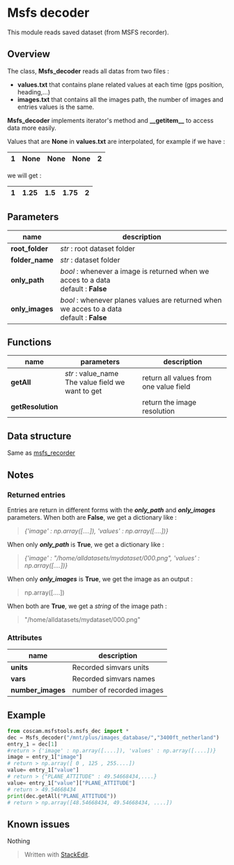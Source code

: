 # Msfs decoder
This module reads saved dataset (from MSFS recorder).

## Overview 
The class, **Msfs_decoder** reads all datas from two files :
- **values.txt** that contains plane related values at each time (gps position, heading,...)
- **images.txt** that contains all the images path, the number of images and entries values is the same.

**Msfs_decoder** implements iterator's method and **\_\_getitem\_\_** to access data more easily.

Values that are **None** in **values.txt** are interpolated, for example if we have :

|  1   | None | None | None |  2   |
| :--: | :--: | :--: | :--: | :--: |

we will get :

|  1   | 1.25 | 1.5  | 1.75 |  2   |
| :--: | :--: | :--: | :--: | :--: |



## Parameters
| name | description |
|--|--|
| **root_folder** | *str* : root dataset folder |
| **folder_name** | *str* : dataset folder |
| **only_path** | *bool* : whenever a image is returned when we acces to a data <br> default : **False** |
| **only_images** | *bool* : whenever planes values are returned when we acces to a data <br> default : **False** |

## Functions
| name | parameters| description  |
|--|--|--|
| **getAll** |*str* : value_name <br> The value field we want to get |return all values from one value field  |
| **getResolution** |  |return the image resolution|

## Data structure

Same as [msfs_recorder](msfs_recorder.md)

## Notes

### Returned entries 
Entries are return in different forms with the ***only_path*** and ***only_images*** parameters. 
When both are **False**, we get a dictionary like  :

>*{'image' : np.array([....]), 'values' : np.array([....])}*

When only ***only_path*** is **True**, we get a dictionary like  :
>*{'image' : "/home/alldatasets/mydataset/000.png", 'values' : np.array([....])}*

When only ***only_images*** is **True**, we get the image as an output  :
>np.array([....])

When both are **True**, we get a *string* of the image path   :
>"/home/alldatasets/mydataset/000.png"

### Attributes
|name  | description |
|--|--|
| **units** | Recorded simvars units  |
| **vars** | Recorded simvars names |
| **number_images** | number of recorded images |



## Example
```python
from coscam.msfstools.msfs_dec import *
dec = Msfs_decoder("/mnt/plus/images_database/","3400ft_netherland")
entry_1 = dec[1]
#return > {'image' : np.array([....]), 'values' : np.array([....])}
image = entry_1["image"]
# return > np.array([ 0 , 125 , 255....])
value= entry_1["value"]
# return > {"PLANE_ATTITUDE" : 49.54668434,....}
value= entry_1["value"]["PLANE_ATTITUDE"]
# return > 49.54668434
print(dec.getAll("PLANE_ATTITUDE"))
# return > np.array([48.54668434, 49.54668434, ....])

```

## Known issues

Nothing
> Written with [StackEdit](https://stackedit.io/).
